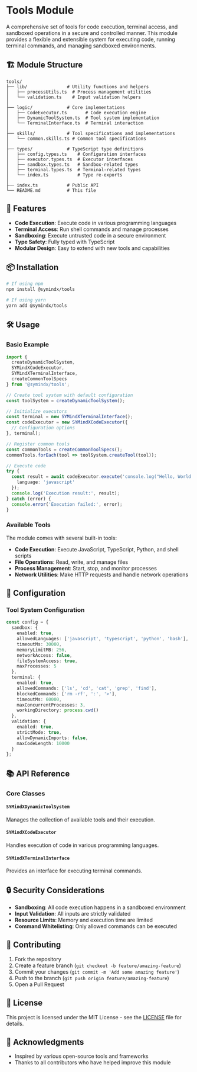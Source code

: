 # Tools Module

A comprehensive set of tools for code execution, terminal access, and sandboxed operations in a secure and controlled manner. This module provides a flexible and extensible system for executing code, running terminal commands, and managing sandboxed environments.

## 🏗️ Module Structure

```
tools/
├── lib/               # Utility functions and helpers
│   ├── processUtils.ts  # Process management utilities
│   └── validation.ts    # Input validation helpers
│
├── logic/             # Core implementations
│   ├── CodeExecutor.ts       # Code execution engine
│   ├── DynamicToolSystem.ts  # Tool system implementation
│   └── TerminalInterface.ts  # Terminal interaction
│
├── skills/            # Tool specifications and implementations
│   └── common.skills.ts # Common tool specifications
│
├── types/             # TypeScript type definitions
│   ├── config.types.ts    # Configuration interfaces
│   ├── executor.types.ts  # Executor interfaces
│   ├── sandbox.types.ts   # Sandbox-related types
│   ├── terminal.types.ts  # Terminal-related types
│   └── index.ts           # Type re-exports
│
├── index.ts           # Public API
└── README.md          # This file
```

## 🚀 Features

- **Code Execution**: Execute code in various programming languages
- **Terminal Access**: Run shell commands and manage processes
- **Sandboxing**: Execute untrusted code in a secure environment
- **Type Safety**: Fully typed with TypeScript
- **Modular Design**: Easy to extend with new tools and capabilities

## 📦 Installation

```bash
# If using npm
npm install @symindx/tools

# If using yarn
yarn add @symindx/tools
```

## 🛠️ Usage

### Basic Example

```typescript
import {
  createDynamicToolSystem,
  SYMindXCodeExecutor,
  SYMindXTerminalInterface,
  createCommonToolSpecs
} from '@symindx/tools';

// Create tool system with default configuration
const toolSystem = createDynamicToolSystem();

// Initialize executors
const terminal = new SYMindXTerminalInterface();
const codeExecutor = new SYMindXCodeExecutor({
  // Configuration options
}, terminal);

// Register common tools
const commonTools = createCommonToolSpecs();
commonTools.forEach(tool => toolSystem.createTool(tool));

// Execute code
try {
  const result = await codeExecutor.execute('console.log("Hello, World!")', {
    language: 'javascript'
  });
  console.log('Execution result:', result);
} catch (error) {
  console.error('Execution failed:', error);
}
```

### Available Tools

The module comes with several built-in tools:

- **Code Execution**: Execute JavaScript, TypeScript, Python, and shell scripts
- **File Operations**: Read, write, and manage files
- **Process Management**: Start, stop, and monitor processes
- **Network Utilities**: Make HTTP requests and handle network operations

## 🔧 Configuration

### Tool System Configuration

```typescript
const config = {
  sandbox: {
    enabled: true,
    allowedLanguages: ['javascript', 'typescript', 'python', 'bash'],
    timeoutMs: 30000,
    memoryLimitMB: 256,
    networkAccess: false,
    fileSystemAccess: true,
    maxProcesses: 5
  },
  terminal: {
    enabled: true,
    allowedCommands: ['ls', 'cd', 'cat', 'grep', 'find'],
    blockedCommands: ['rm -rf', ':', '>'],
    timeoutMs: 60000,
    maxConcurrentProcesses: 3,
    workingDirectory: process.cwd()
  },
  validation: {
    enabled: true,
    strictMode: true,
    allowDynamicImports: false,
    maxCodeLength: 10000
  }
};
```

## 📚 API Reference

### Core Classes

#### `SYMindXDynamicToolSystem`
Manages the collection of available tools and their execution.

#### `SYMindXCodeExecutor`
Handles execution of code in various programming languages.

#### `SYMindXTerminalInterface`
Provides an interface for executing terminal commands.

## 🔒 Security Considerations

- **Sandboxing**: All code execution happens in a sandboxed environment
- **Input Validation**: All inputs are strictly validated
- **Resource Limits**: Memory and execution time are limited
- **Command Whitelisting**: Only allowed commands can be executed

## 🤝 Contributing

1. Fork the repository
2. Create a feature branch (`git checkout -b feature/amazing-feature`)
3. Commit your changes (`git commit -m 'Add some amazing feature'`)
4. Push to the branch (`git push origin feature/amazing-feature`)
5. Open a Pull Request

## 📄 License

This project is licensed under the MIT License - see the [LICENSE](LICENSE) file for details.

## 🙏 Acknowledgments

- Inspired by various open-source tools and frameworks
- Thanks to all contributors who have helped improve this module
